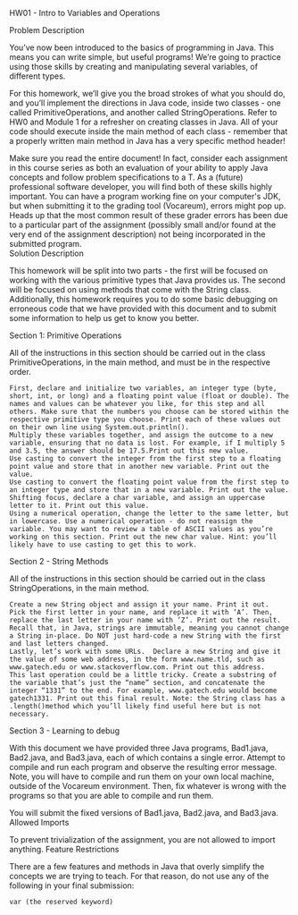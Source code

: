 HW01 - Intro to Variables and Operations


Problem Description

You’ve now been introduced to the basics of programming in Java. This means you can write simple, but useful programs! We’re going to practice using those skills by creating and manipulating several variables, of different types.

For this homework, we’ll give you the broad strokes of what you should do, and you’ll implement the directions in Java code, inside two classes - one called PrimitiveOperations, and another called StringOperations. Refer to HW0 and Module 1 for a refresher on creating classes in Java. All of your code should execute inside the main method of each class - remember that a properly written main method in Java has a very specific method header! 

Make sure you read the entire document!  In fact, consider each assignment in this course series as both an evaluation of your ability to apply Java concepts and follow problem specifications to a T.  As a (future) professional software developer, you will find both of these skills highly important.  You can have a program working fine on your computer's JDK, but when submitting it to the grading tool (Vocareum), errors might pop up.  Heads up that the most common result of these grader errors has been due to a particular part of the assignment (possibly small and/or found at the very end of the assignment description) not being incorporated in the submitted program.   
Solution Description

This homework will be split into two parts - the first will be focused on working with the various primitive types that Java provides us. The second will be focused on using methods that come with the String class. Additionally, this homework requires you to do some basic debugging on erroneous code that we have provided with this document and to submit some information to help us get to know you better.

Section 1: Primitive Operations

All of the instructions in this section should be carried out in the class PrimitiveOperations, in the main method, and must be in the respective order.

    First, declare and initialize two variables, an integer type (byte, short, int, or long) and a floating point value (float or double). The names and values can be whatever you like, for this step and all others. Make sure that the numbers you choose can be stored within the respective primitive type you choose. Print each of these values out on their own line using System.out.println().
    Multiply these variables together, and assign the outcome to a new variable, ensuring that no data is lost. For example, if I multiply 5 and 3.5, the answer should be 17.5.Print out this new value.
    Use casting to convert the integer from the first step to a floating point value and store that in another new variable. Print out the value.
    Use casting to convert the floating point value from the first step to an integer type and store that in a new variable. Print out the value.
    Shifting focus, declare a char variable, and assign an uppercase letter to it. Print out this value.
    Using a numerical operation, change the letter to the same letter, but in lowercase. Use a numerical operation - do not reassign the variable. You may want to review a table of ASCII values as you’re working on this section. Print out the new char value. Hint: you’ll likely have to use casting to get this to work.

Section 2 - String Methods

All of the instructions in this section should be carried out in the class StringOperations, in the main method.

    Create a new String object and assign it your name. Print it out.
    Pick the first letter in your name, and replace it with ‘A’. Then, replace the last letter in your name with ‘Z’. Print out the result. Recall that, in Java, strings are immutable, meaning you cannot change a String in-place. Do NOT just hard-code a new String with the first and last letters changed.
    Lastly, let’s work with some URLs.  Declare a new String and give it the value of some web address, in the form www.name.tld, such as www.gatech.edu or www.stackoverflow.com. Print out this address.
    This last operation could be a little tricky. Create a substring of the variable that’s just the “name” section, and concatenate the integer “1331” to the end. For example, www.gatech.edu would become gatech1331. Print out this final result. Note: the String class has a .length()method which you’ll likely find useful here but is not necessary.

Section 3 - Learning to debug

With this document we have provided three Java programs, Bad1.java, Bad2.java, and Bad3.java, each of which contains a single error. Attempt to compile and run each program and observe the resulting error message. Note, you will have to compile and run them on your own local machine, outside of the Vocareum environment. Then, fix whatever is wrong with the programs so that you are able to compile and run them.

You will submit the fixed versions of Bad1.java, Bad2.java, and Bad3.java.
Allowed Imports

To prevent trivialization of the assignment, you are not allowed to import anything.
Feature Restrictions

There are a few features and methods in Java that overly simplify the concepts we are trying to teach. For that reason, do not use any of the following in your final submission:

    var (the reserved keyword)

